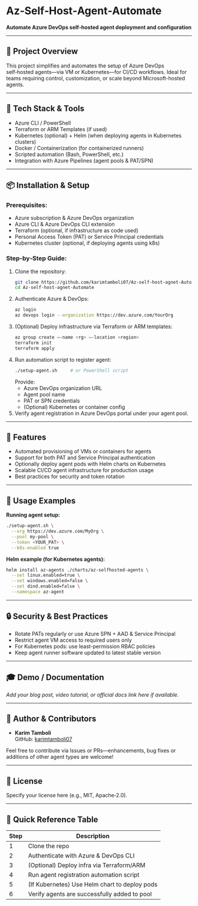 # Az‑Self‑Host‑Agent‑Automate

**Automate Azure DevOps self‑hosted agent deployment and configuration**

---

## 🚀 Project Overview
This project simplifies and automates the setup of Azure DevOps self‑hosted agents—via VM or Kubernetes—for CI/CD workflows. Ideal for teams requiring control, customization, or scale beyond Microsoft-hosted agents.

---

## 🔧 Tech Stack & Tools
- Azure CLI / PowerShell
- Terraform or ARM Templates (if used)
- Kubernetes (optional) + Helm (when deploying agents in Kubernetes clusters)
- Docker / Containerization (for containerized runners)
- Scripted automation (Bash, PowerShell, etc.)
- Integration with Azure Pipelines (agent pools & PAT/SPN)

---

## 📦 Installation & Setup

### Prerequisites:
- Azure subscription & Azure DevOps organization
- Azure CLI & Azure DevOps CLI extension
- Terraform (optional, if infrastructure as code used)
- Personal Access Token (PAT) or Service Principal credentials
- Kubernetes cluster (optional, if deploying agents using k8s)

### Step‑by‑Step Guide:
1. Clone the repository:
   ```bash
   git clone https://github.com/karimtamboli07/Az-self-host-agnet-Automate.git
   cd Az-self-host-agnet-Automate
   ```
2. Authenticate Azure & DevOps:
   ```bash
   az login
   az devops login --organization https://dev.azure.com/YourOrg
   ```
3. (Optional) Deploy infrastructure via Terraform or ARM templates:
   ```bash
   az group create –‑name <rg> –‑location <region>
   terraform init
   terraform apply
   ```
4. Run automation script to register agent:
   ```bash
   ./setup-agent.sh     # or PowerShell script
   ```
   Provide:
   - Azure DevOps organization URL
   - Agent pool name
   - PAT or SPN credentials
   - (Optional) Kubernetes or container config
5. Verify agent registration in Azure DevOps portal under your agent pool.

---

## 🌟 Features
- Automated provisioning of VMs or containers for agents  
- Support for both PAT and Service Principal authentication  
- Optionally deploy agent pods with Helm charts on Kubernetes  
- Scalable CI/CD agent infrastructure for production usage  
- Best practices for security and token rotation

---

## 🧪 Usage Examples

**Running agent setup:**
```bash
./setup-agent.sh \
  --org https://dev.azure.com/MyOrg \
  --pool my-pool \
  --token <YOUR_PAT> \
  --k8s-enabled true
```

**Helm example (for Kubernetes agents):**
```bash
helm install az-agents ./charts/az-selfhosted-agents \
  --set linux.enabled=true \
  --set windows.enabled=false \
  --set dind.enabled=false \
  --namespace az-agent
```

---

## 🔒 Security & Best Practices
- Rotate PATs regularly or use Azure SPN + AAD & Service Principal  
- Restrict agent VM access to required users only  
- For Kubernetes pods: use least-permission RBAC policies  
- Keep agent runner software updated to latest stable version

---

## 🎓 Demo / Documentation
*Add your blog post, video tutorial, or official docs link here if available.*

---

## 🙋 Author & Contributors
- **Karim Tamboli**  
  GitHub: [karimtamboli07](https://github.com/karimtamboli07)

Feel free to contribute via Issues or PRs—enhancements, bug fixes or additions of other agent types are welcome!

---

## 📄 License
Specify your license here (e.g., MIT, Apache‑2.0).

---

## 📌 Quick Reference Table

| Step | Description                                     |
|------|-------------------------------------------------|
| 1    | Clone the repo                                  |
| 2    | Authenticate with Azure & DevOps CLI            |
| 3    | (Optional) Deploy infra via Terraform/ARM       |
| 4    | Run agent registration automation script        |
| 5    | (If Kubernetes) Use Helm chart to deploy pods   |
| 6    | Verify agents are successfully added to pool     |
